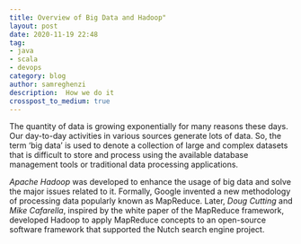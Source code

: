 ```yaml
---
title: Overview of Big Data and Hadoop"
layout: post
date: 2020-11-19 22:48
tag:
- java
- scala
- devops
category: blog
author: samreghenzi
description:  How we do it
crosspost_to_medium: true
---
```



The quantity of data is growing exponentially for many reasons these days. Our day-to-day activities in various sources generate lots of data. So, the term ‘big data’ is used to denote a collection of large and complex datasets that is difficult to store and process using the available database management tools or traditional data processing applications.

*Apache Hadoop* was developed to enhance the usage of big data and solve the major issues related to it. Formally, Google invented a new methodology of processing data popularly known as MapReduce. Later, _Doug Cutting_ and _Mike Cafarella_, inspired by the white paper of the MapReduce framework, developed Hadoop to apply MapReduce concepts to an open-source software framework that supported the Nutch search engine project.